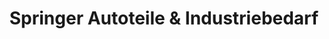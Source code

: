 ---
title: "Springer Autoteile & Industriebedarf"
url: /lingen-ems/springer-autoteile-und-industriebedarf/
shop: Autoteile
---